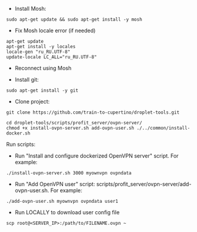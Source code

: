 * Install Mosh:
```
sudo apt-get update && sudo apt-get install -y mosh
```

* Fix Mosh locale error (if needed)
```
apt-get update
apt-get install -y locales
locale-gen "ru_RU.UTF-8"
update-locale LC_ALL="ru_RU.UTF-8"
```

* Reconnect using Mosh

* Install git:
```
sudo apt-get install -y git
```

* Clone project: 
```
git clone https://github.com/train-to-cupertino/droplet-tools.git
```

```
cd droplet-tools/scripts/profit_server/ovpn-server/
chmod +x install-ovpn-server.sh add-ovpn-user.sh ./../common/install-docker.sh
```

Run scripts:
* Run "Install and configure dockerized OpenVPN server" script. For example:
```
./install-ovpn-server.sh 3000 myownvpn ovpndata
```

* Run "Add OpenVPN user" script: scripts/profit_server/ovpn-server/add-ovpn-user.sh. For example:
```
./add-ovpn-user.sh myownvpn ovpndata user1
```

* Run LOCALLY to download user config file
```
scp root@<SERVER_IP>:/path/to/FILENAME.ovpn ~
```
